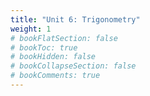 ```yaml
---
title: "Unit 6: Trigonometry"
weight: 1
# bookFlatSection: false
# bookToc: true
# bookHidden: false
# bookCollapseSection: false
# bookComments: true
---
```

